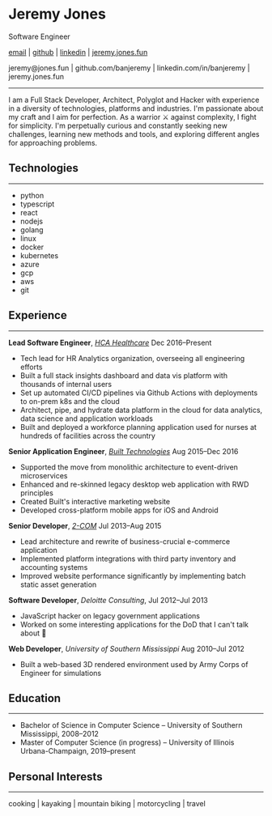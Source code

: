 # Jeremy Jones

Software Engineer

<p class="screen">
<a href="mailto:jeremy@jones.fun">email</a> | <a href="https://github.com/banjeremy">github</a> | <a href="https://linkedin.com/in/banjeremy">linkedin</a> | <a href="https://jeremy.jones.fun">jeremy.jones.fun</a>
</p>

<p class="print">
  jeremy@jones.fun | github.com/banjeremy | linkedin.com/in/banjeremy | jeremy.jones.fun
</p>

---

<p class="intro">
  I am a Full Stack Developer, Architect, Polyglot and Hacker with experience in a diversity of technologies, platforms and industries. I'm passionate about my craft and I aim for perfection. As a warrior <span class="screen">⚔</span> against complexity, I fight for simplicity. I'm perpetually curious and constantly seeking new challenges, learning new methods and tools, and exploring different angles for approaching problems.
</p>

## Technologies

---

- python
- typescript
- react
- nodejs
- golang
- linux
- docker
- kubernetes
- azure
- gcp
- aws
- git

## Experience

---

**Lead Software Engineer**, [_HCA Healthcare_](http://hcahealthcare.com/) Dec 2016–Present


- Tech lead for HR Analytics organization, overseeing all engineering efforts
- Built a full stack insights dashboard and data vis platform with thousands of internal users
- Set up automated CI/CD pipelines via Github Actions with deployments to on-prem k8s and the cloud
- Architect, pipe, and hydrate data platform in the cloud for data analytics, data science and application workloads 
- Built and deployed a workforce planning application used for nurses at hundreds of facilities across the country

**Senior Application Engineer**, [_Built Technologies_](https://getbuilt.com/) Aug 2015–Dec 2016

- Supported the move from monolithic architecture to event-driven microservices
- Enhanced and re-skinned legacy desktop web application with RWD principles
- Created Built's interactive marketing website
- Developed cross-platform mobile apps for iOS and Android

**Senior Developer**, [_2-COM_](http://2-com.net) Jul 2013–Aug 2015

- Lead architecture and rewrite of business-crucial e-commerce application
- Implemented platform integrations with third party inventory and accounting systems
- Improved website performance significantly by implementing batch static asset generation

**Software Developer**, _Deloitte Consulting_, Jul 2012–Jul 2013

- JavaScript hacker on legacy government applications
- Worked on some interesting applications for the DoD that I can't talk about <span class="screen">🙊</span>

**Web Developer**, _University of Southern Mississippi_ Aug 2010–Jul 2012

- Built a web-based 3D rendered environment used by Army Corps of Engineer for simulations

## Education

---

- Bachelor of Science in Computer Science – University of Southern Mississippi, 2008–2012
- Master of Computer Science (in progress) – University of Illinois Urbana-Champaign, 2019–present


## Personal Interests

---

<p class="small">
 cooking | kayaking | mountain biking | motorcycling | travel
</p>
